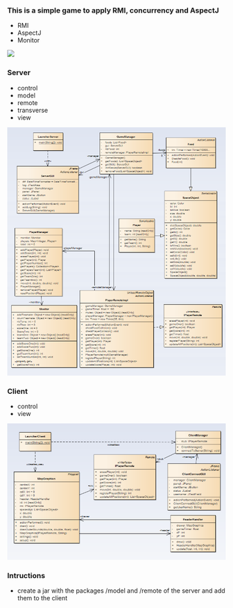 ### This is a simple game to apply RMI, concurrency and AspectJ

- RMI
- AspectJ
- Monitor

<img src="assets/demo.gif">

### Server
- control
- model
- remote
- transverse
- view

<img src="assets/ServerModel.png">


### Client
- control
- view

<img src="assets/ClientModel.png">


### Intructions
- create a jar with the packages /model and /remote of the server and add them to the client
